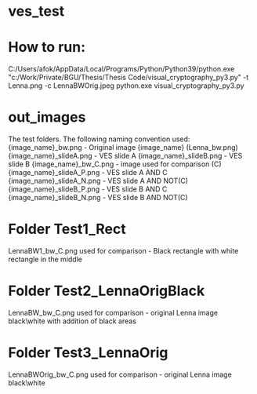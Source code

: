 # ves_test
# How to run:
C:/Users/afok/AppData/Local/Programs/Python/Python39/python.exe "c:/Work/Private/BGU/Thesis/Thesis Code/visual_cryptography_py3.py" -t Lenna.png -c LennaBWOrig.jpeg
python.exe visual_cryptography_py3.py

# out_images
The test folders. The following naming convention used:
{image_name}_bw.png - Original image {image_name} (Lenna_bw.png)
{image_name}_slideA.png - VES slide A
{image_name}_slideB.png - VES slide B
{image_name}_bw_C.png - image used for comparison (C)
{image_name}_slideA_P.png - VES slide A AND C
{image_name}_slideA_N.png - VES slide A AND NOT(C)
{image_name}_slideB_P.png - VES slide B AND C
{image_name}_slideB_N.png - VES slide B AND NOT(C)

# Folder Test1_Rect
LennaBW1_bw_C.png used for comparison - Black rectangle with white rectangle in the middle
# Folder Test2_LennaOrigBlack
LennaBW_bw_C.png used for comparison - original Lenna image black\white with addition of black areas
# Folder Test3_LennaOrig
LennaBWOrig_bw_C.png used for comparison - original Lenna image black\white